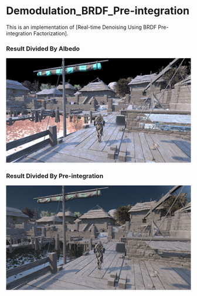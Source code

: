 # Demodulation_BRDF_Pre-integration
This is an implementation of [Real-time Denoising Using BRDF Pre-integration Factorization].

### Result Divided By Albedo

![DividedByAlbedo](Result/DividedByAlbedo.png)

### Result Divided By Pre-integration

![DividedByPreIntegration](Result/DividedByPreIntegration.png)
